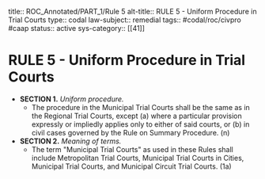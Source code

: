 title:: ROC_Annotated/PART_1/Rule 5
alt-title:: RULE 5 - Uniform Procedure in Trial Courts
type:: codal
law-subject:: remedial
tags:: #codal/roc/civpro #caap
status:: active
sys-category:: [[41]]

# RULE 5 - Uniform Procedure in Trial Courts
- **SECTION 1.** *Uniform procedure.*
	- The procedure in the Municipal Trial Courts shall be the same as in the Regional Trial Courts, except (a) where a particular provision expressly or impliedly applies only to either of said courts, or (b) in civil cases governed by the Rule on Summary Procedure. (n)
- **SECTION 2.** *Meaning of terms.*
	- The term "Municipal Trial Courts" as used in these Rules shall include Metropolitan Trial Courts, Municipal Trial Courts in Cities, Municipal Trial Courts, and Municipal Circuit Trial Courts. (1a)